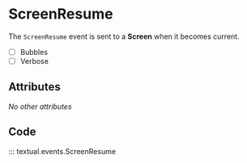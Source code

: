 # ScreenResume

The `ScreenResume` event is sent to a **Screen** when it becomes current.

- [ ] Bubbles
- [ ] Verbose

## Attributes

_No other attributes_

## Code

::: textual.events.ScreenResume

